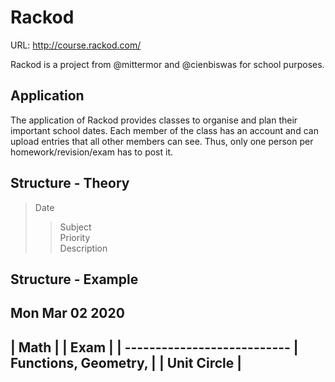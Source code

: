 # Rackod

URL: http://course.rackod.com/

Rackod is a project from @mittermor and @cienbiswas for school purposes.

## Application

The application of Rackod provides classes to organise and plan their important school dates.
Each member of the class has an account and can upload entries that all other members can see.
Thus, only one person per homework/revision/exam has to post it.

## Structure - Theory

> Date
>> Subject<br>
>> Priority<br>
>> Description              


## Structure - Example

Mon Mar 02 2020
--------------------------------
   |   Math                    |
   |   Exam                    |
   | ---------------------------
   |   Functions, Geometry,    |
   |   Unit Circle             |
   -----------------------------

